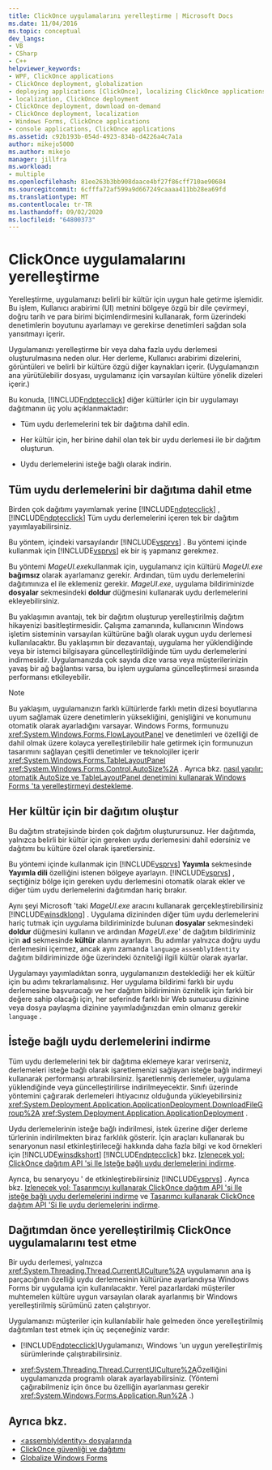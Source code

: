```yaml
---
title: ClickOnce uygulamalarını yerelleştirme | Microsoft Docs
ms.date: 11/04/2016
ms.topic: conceptual
dev_langs:
- VB
- CSharp
- C++
helpviewer_keywords:
- WPF, ClickOnce applications
- ClickOnce deployment, globalization
- deploying applications [ClickOnce], localizing ClickOnce applications
- localization, ClickOnce deployment
- ClickOnce deployment, download on-demand
- ClickOnce deployment, localization
- Windows Forms, ClickOnce applications
- console applications, ClickOnce applications
ms.assetid: c92b193b-054d-4923-834b-d4226a4c7a1a
author: mikejo5000
ms.author: mikejo
manager: jillfra
ms.workload:
- multiple
ms.openlocfilehash: 81ee263b3bb908daace4bf27f86cff710ae90684
ms.sourcegitcommit: 6cfffa72af599a9d667249caaaa411bb28ea69fd
ms.translationtype: MT
ms.contentlocale: tr-TR
ms.lasthandoff: 09/02/2020
ms.locfileid: "64800373"
---
```

# <a name="localize-clickonce-applications"></a>ClickOnce uygulamalarını yerelleştirme
Yerelleştirme, uygulamanızı belirli bir kültür için uygun hale getirme işlemidir. Bu işlem, Kullanıcı arabirimi (UI) metnini bölgeye özgü bir dile çevirmeyi, doğru tarih ve para birimi biçimlendirmesini kullanarak, form üzerindeki denetimlerin boyutunu ayarlamayı ve gerekirse denetimleri sağdan sola yansıtmayı içerir.

 Uygulamanızı yerelleştirme bir veya daha fazla uydu derlemesi oluşturulmasına neden olur. Her derleme, Kullanıcı arabirimi dizelerini, görüntüleri ve belirli bir kültüre özgü diğer kaynakları içerir. (Uygulamanızın ana yürütülebilir dosyası, uygulamanız için varsayılan kültüre yönelik dizeleri içerir.)

 Bu konuda, [!INCLUDE[ndptecclick](../deployment/includes/ndptecclick_md.md)] diğer kültürler için bir uygulamayı dağıtmanın üç yolu açıklanmaktadır:

- Tüm uydu derlemelerini tek bir dağıtıma dahil edin.

- Her kültür için, her birine dahil olan tek bir uydu derlemesi ile bir dağıtım oluşturun.

- Uydu derlemelerini isteğe bağlı olarak indirin.

## <a name="including-all-satellite-assemblies-in-a-deployment"></a>Tüm uydu derlemelerini bir dağıtıma dahil etme
 Birden çok dağıtımı yayımlamak yerine [!INCLUDE[ndptecclick](../deployment/includes/ndptecclick_md.md)] , [!INCLUDE[ndptecclick](../deployment/includes/ndptecclick_md.md)] Tüm uydu derlemelerini içeren tek bir dağıtım yayımlayabilirsiniz.

 Bu yöntem, içindeki varsayılandır [!INCLUDE[vsprvs](../code-quality/includes/vsprvs_md.md)] . Bu yöntemi içinde kullanmak için [!INCLUDE[vsprvs](../code-quality/includes/vsprvs_md.md)] ek bir iş yapmanız gerekmez.

 Bu yöntemi *MageUI.exe*kullanmak için, uygulamanız için kültürü *MageUI.exe* **bağımsız** olarak ayarlamanız gerekir. Ardından, tüm uydu derlemelerini dağıtımınıza el ile eklemeniz gerekir. *MageUI.exe*, uygulama bildiriminizde **dosyalar** sekmesindeki **doldur** düğmesini kullanarak uydu derlemelerini ekleyebilirsiniz.

 Bu yaklaşımın avantajı, tek bir dağıtım oluşturup yerelleştirilmiş dağıtım hikayenizi basitleştirmesidir. Çalışma zamanında, kullanıcının Windows işletim sisteminin varsayılan kültürüne bağlı olarak uygun uydu derlemesi kullanılacaktır. Bu yaklaşımın bir dezavantajı, uygulama her yüklendiğinde veya bir istemci bilgisayara güncelleştirildiğinde tüm uydu derlemelerini indirmesidir. Uygulamanızda çok sayıda dize varsa veya müşterilerinizin yavaş bir ağ bağlantısı varsa, bu işlem uygulama güncelleştirmesi sırasında performansı etkileyebilir.

> [!NOTE]
> Bu yaklaşım, uygulamanızın farklı kültürlerde farklı metin dizesi boyutlarına uyum sağlamak üzere denetimlerin yüksekliğini, genişliğini ve konumunu otomatik olarak ayarladığını varsayar. Windows Forms, formunuzu <xref:System.Windows.Forms.FlowLayoutPanel> ve denetimleri ve özelliği de dahil olmak üzere kolayca yerelleştirilebilir hale getirmek için formunuzun tasarımını sağlayan çeşitli denetimler ve teknolojiler içerir <xref:System.Windows.Forms.TableLayoutPanel> <xref:System.Windows.Forms.Control.AutoSize%2A> .  Ayrıca bkz. [nasıl yapılır: otomatik AutoSize ve TableLayoutPanel denetimini kullanarak Windows Forms 'ta yerelleştirmeyi destekleme](/previous-versions/visualstudio/visual-studio-2010/1zkt8b33(v=vs.100)).

## <a name="generate-one-deployment-for-each-culture"></a>Her kültür için bir dağıtım oluştur
 Bu dağıtım stratejisinde birden çok dağıtım oluşturursunuz. Her dağıtımda, yalnızca belirli bir kültür için gereken uydu derlemesini dahil edersiniz ve dağıtımı bu kültüre özel olarak işaretlersiniz.

 Bu yöntemi içinde kullanmak için [!INCLUDE[vsprvs](../code-quality/includes/vsprvs_md.md)] **Yayımla** sekmesinde **Yayımla dili** özelliğini istenen bölgeye ayarlayın. [!INCLUDE[vsprvs](../code-quality/includes/vsprvs_md.md)] , seçtiğiniz bölge için gereken uydu derlemesini otomatik olarak ekler ve diğer tüm uydu derlemelerini dağıtımdan hariç bırakır.

 Aynı şeyi Microsoft 'taki *MageUI.exe* aracını kullanarak gerçekleştirebilirsiniz [!INCLUDE[winsdklong](../deployment/includes/winsdklong_md.md)] . Uygulama dizininden diğer tüm uydu derlemelerini hariç tutmak için uygulama bildiriminizde bulunan **dosyalar** sekmesindeki **doldur** düğmesini kullanın ve ardından *MageUI.exe*' de dağıtım bildiriminiz için **ad** sekmesinde **kültür** alanını ayarlayın. Bu adımlar yalnızca doğru uydu derlemesini içermez, ancak aynı zamanda `language` `assemblyIdentity` dağıtım bildiriminizde öğe üzerindeki özniteliği ilgili kültür olarak ayarlar.

 Uygulamayı yayımladıktan sonra, uygulamanızın desteklediği her ek kültür için bu adımı tekrarlamalısınız. Her uygulama bildirimi farklı bir uydu derlemesine başvuracağı ve her dağıtım bildiriminin öznitelik için farklı bir değere sahip olacağı için, her seferinde farklı bir Web sunucusu dizinine veya dosya paylaşma dizinine yayımladığınızdan emin olmanız gerekir `language` .

## <a name="download-satellite-assemblies-on-demand"></a>İsteğe bağlı uydu derlemelerini indirme
 Tüm uydu derlemelerini tek bir dağıtıma eklemeye karar verirseniz, derlemeleri isteğe bağlı olarak işaretlemenizi sağlayan isteğe bağlı indirmeyi kullanarak performansı artırabilirsiniz. İşaretlenmiş derlemeler, uygulama yüklendiğinde veya güncelleştirilirse indirilmeyecektir. Sınıfı üzerinde yöntemini çağırarak derlemeleri ihtiyacınız olduğunda yükleyebilirsiniz <xref:System.Deployment.Application.ApplicationDeployment.DownloadFileGroup%2A> <xref:System.Deployment.Application.ApplicationDeployment> .

 Uydu derlemelerinin isteğe bağlı indirilmesi, istek üzerine diğer derleme türlerinin indirilmekten biraz farklılık gösterir. İçin araçları kullanarak bu senaryonun nasıl etkinleştirileceği hakkında daha fazla bilgi ve kod örnekleri için [!INCLUDE[winsdkshort](../debugger/debug-interface-access/includes/winsdkshort_md.md)] [!INCLUDE[ndptecclick](../deployment/includes/ndptecclick_md.md)] bkz. [Izlenecek yol: ClickOnce dağıtım API 'si Ile Isteğe bağlı uydu derlemelerini indirme](../deployment/walkthrough-downloading-satellite-assemblies-on-demand-with-the-clickonce-deployment-api.md).

 Ayrıca, bu senaryoyu ' de etkinleştirebilirsiniz [!INCLUDE[vsprvs](../code-quality/includes/vsprvs_md.md)] .  Ayrıca bkz. [Izlenecek yol: Tasarımcıyı kullanarak ClickOnce dağıtım API 'si Ile isteğe bağlı uydu derlemelerini indirme](/previous-versions/visualstudio/visual-studio-2012/ms366788(v=vs.110)) ve [Tasarımcı kullanarak ClickOnce dağıtım API 'Si Ile uydu derlemelerini indirme](/previous-versions/visualstudio/visual-studio-2013/ms366788(v=vs.120)).

## <a name="testing-localized-clickonce-applications-before-deployment"></a>Dağıtımdan önce yerelleştirilmiş ClickOnce uygulamalarını test etme
 Bir uydu derlemesi, yalnızca <xref:System.Threading.Thread.CurrentUICulture%2A> uygulamanın ana iş parçacığının özelliği uydu derlemesinin kültürüne ayarlandıysa Windows Forms bir uygulama için kullanılacaktır. Yerel pazarlardaki müşteriler muhtemelen kültüre uygun varsayılan olarak ayarlanmış bir Windows yerelleştirilmiş sürümünü zaten çalıştırıyor.

 Uygulamanızı müşteriler için kullanılabilir hale gelmeden önce yerelleştirilmiş dağıtımları test etmek için üç seçeneğiniz vardır:

- [!INCLUDE[ndptecclick](../deployment/includes/ndptecclick_md.md)]Uygulamanızı, Windows 'un uygun yerelleştirilmiş sürümlerinde çalıştırabilirsiniz.

- <xref:System.Threading.Thread.CurrentUICulture%2A>Özelliğini uygulamanızda programlı olarak ayarlayabilirsiniz. (Yöntemi çağırabilmeniz için önce bu özelliğin ayarlanması gerekir <xref:System.Windows.Forms.Application.Run%2A> .)

## <a name="see-also"></a>Ayrıca bkz.
- [\<assemblyIdentity> dosyalarında](../deployment/assemblyidentity-element-clickonce-deployment.md)
- [ClickOnce güvenliği ve dağıtımı](../deployment/clickonce-security-and-deployment.md)
- [Globalize Windows Forms](/dotnet/framework/winforms/advanced/globalizing-windows-forms)